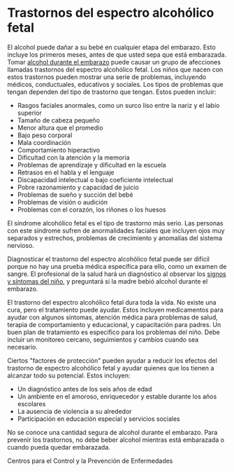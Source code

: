 Trastornos del espectro alcohólico fetal
========================================


El alcohol puede dañar a su bebé en cualquier etapa del embarazo. Esto incluye los primeros meses, antes de que usted sepa que está embarazada. Tomar [alcohol durante el embarazo](https://medlineplus.gov/spanish/pregnancyandsubstanceuse.html) puede causar un grupo de afecciones llamadas trastornos del espectro alcohólico fetal. Los niños que nacen con estos trastornos pueden mostrar una serie de problemas, incluyendo médicos, conductuales, educativos y sociales. Los tipos de problemas que tengan dependen del tipo de trastorno que tengan. Estos pueden incluir:


* Rasgos faciales anormales, como un surco liso entre la nariz y el labio superior
* Tamaño de cabeza pequeño
* Menor altura que el promedio
* Bajo peso corporal
* Mala coordinación
* Comportamiento hiperactivo
* Dificultad con la atención y la memoria
* Problemas de aprendizaje y dificultad en la escuela
* Retrasos en el habla y el lenguaje
* Discapacidad intelectual o bajo coeficiente intelectual
* Pobre razonamiento y capacidad de juicio
* Problemas de sueño y succión del bebé
* Problemas de visión o audición
* Problemas con el corazón, los riñones o los huesos


El síndrome alcohólico fetal es el tipo de trastorno más serio. Las personas con este síndrome sufren de anormalidades faciales que incluyen ojos muy separados y estrechos, problemas de crecimiento y anomalías del sistema nervioso.


Diagnosticar el trastorno del espectro alcohólico fetal puede ser difícil porque no hay una prueba médica específica para ello, como un examen de sangre. El profesional de la salud hará un diagnóstico al observar los [signos y síntomas del niño](https://medlineplus.gov/spanish/pruebas-de-laboratorio/evaluacion-de-trastornos-del-espectro-alcoholico-fetal-teaf/), y preguntará si la madre bebió alcohol durante el embarazo.


El trastorno del espectro alcohólico fetal dura toda la vida. No existe una cura, pero el tratamiento puede ayudar. Estos incluyen medicamentos para ayudar con algunos síntomas, atención médica para problemas de salud, terapia de comportamiento y educacional, y capacitación para padres. Un buen plan de tratamiento es específico para los problemas del niño. Debe incluir un monitoreo cercano, seguimientos y cambios cuando sea necesario.


Ciertos "factores de protección" pueden ayudar a reducir los efectos del trastorno de espectro alcohólico fetal y ayudar quienes que los tienen a alcanzar todo su potencial. Estos incluyen:


* Un diagnóstico antes de los seis años de edad
* Un ambiente en el amoroso, enriquecedor y estable durante los años escolares
* La ausencia de violencia a su alrededor
* Participación en educación especial y servicios sociales


No se conoce una cantidad segura de alcohol durante el embarazo. Para prevenir los trastornos, no debe beber alcohol mientras está embarazada o cuando pueda quedar embarazada.


Centros para el Control y la Prevención de Enfermedades 

